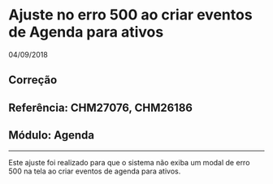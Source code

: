 # Ajuste no erro 500 ao criar eventos de Agenda para ativos
04/09/2018
## Correção
## Referência: CHM27076, CHM26186
## Módulo: Agenda
***

Este ajuste foi realizado para que o sistema não exiba um modal de erro 500 na tela ao criar eventos de agenda para ativos.
